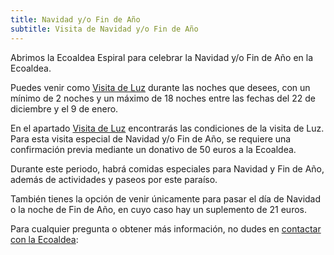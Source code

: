 ```yaml
---
title: Navidad y/o Fin de Año
subtitle: Visita de Navidad y/o Fin de Año
---
```


Abrimos la Ecoaldea Espiral para celebrar la Navidad y/o Fin de Año en la Ecoaldea.

Puedes venir como [Visita de Luz](luz.md) durante las noches que desees,
con un mínimo de 2 noches y un máximo de 18 noches
entre las fechas del 22 de diciembre y el 9 de enero.

En el apartado [Visita de Luz](luz.md) encontrarás las condiciones de la visita de Luz.
Para esta visita especial de Navidad y/o Fin de Año,
se requiere una confirmación previa mediante un donativo de 50 euros a la Ecoaldea.

Durante este periodo,
habrá comidas especiales para Navidad y Fin de Año,
además de actividades y paseos por este paraíso.

También tienes la opción de venir únicamente para pasar el día de Navidad
o la noche de Fin de Año,
en cuyo caso hay un suplemento de 21 euros.

Para cualquier pregunta o obtener más información,
no dudes en [contactar con la Ecoaldea][contacto]:

[contacto]: ../contacto.md
